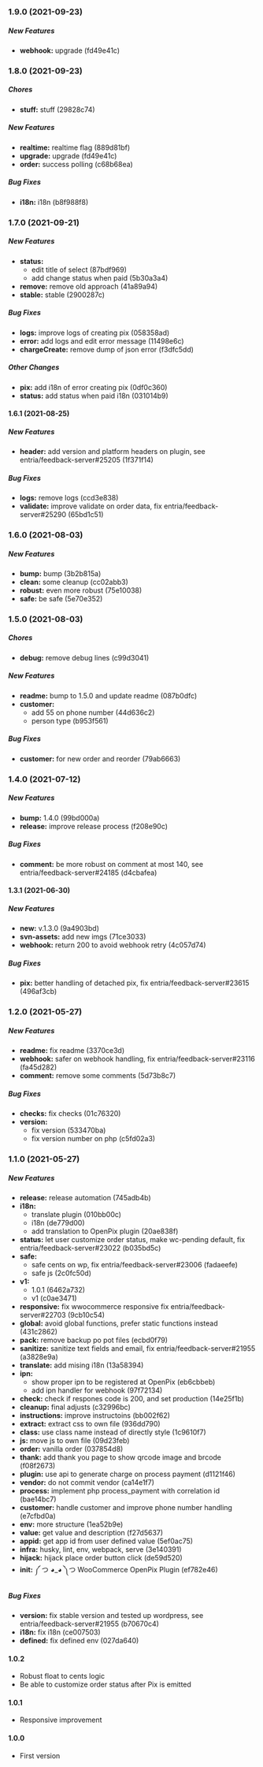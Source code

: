 ### 1.9.0 (2021-09-23)

##### New Features

- **webhook:** upgrade (fd49e41c)

### 1.8.0 (2021-09-23)

##### Chores

- **stuff:** stuff (29828c74)

##### New Features

- **realtime:** realtime flag (889d81bf)
- **upgrade:** upgrade (fd49e41c)
- **order:** success polling (c68b68ea)

##### Bug Fixes

- **i18n:** i18n (b8f988f8)

### 1.7.0 (2021-09-21)

##### New Features

- **status:**
  - edit title of select (87bdf969)
  - add change status when paid (5b30a3a4)
- **remove:** remove old approach (41a89a94)
- **stable:** stable (2900287c)

##### Bug Fixes

- **logs:** improve logs of creating pix (058358ad)
- **error:** add logs and edit error message (11498e6c)
- **chargeCreate:** remove dump of json error (f3dfc5dd)

##### Other Changes

- **pix:** add i18n of error creating pix (0df0c360)
- **status:** add status when paid i18n (031014b9)

#### 1.6.1 (2021-08-25)

##### New Features

- **header:** add version and platform headers on plugin, see entria/feedback-server#25205 (1f371f14)

##### Bug Fixes

- **logs:** remove logs (ccd3e838)
- **validate:** improve validate on order data, fix entria/feedback-server#25290 (65bd1c51)

### 1.6.0 (2021-08-03)

##### New Features

- **bump:** bump (3b2b815a)
- **clean:** some cleanup (cc02abb3)
- **robust:** even more robust (75e10038)
- **safe:** be safe (5e70e352)

### 1.5.0 (2021-08-03)

##### Chores

- **debug:** remove debug lines (c99d3041)

##### New Features

- **readme:** bump to 1.5.0 and update readme (087b0dfc)
- **customer:**
  - add 55 on phone number (44d636c2)
  - person type (b953f561)

##### Bug Fixes

- **customer:** for new order and reorder (79ab6663)

### 1.4.0 (2021-07-12)

##### New Features

- **bump:** 1.4.0 (99bd000a)
- **release:** improve release process (f208e90c)

##### Bug Fixes

- **comment:** be more robust on comment at most 140, see entria/feedback-server#24185 (d4cbafea)

#### 1.3.1 (2021-06-30)

##### New Features

- **new:** v.1.3.0 (9a4903bd)
- **svn-assets:** add new imgs (71ce3033)
- **webhook:** return 200 to avoid webhook retry (4c057d74)

##### Bug Fixes

- **pix:** better handling of detached pix, fix entria/feedback-server#23615 (496af3cb)

### 1.2.0 (2021-05-27)

##### New Features

- **readme:** fix readme (3370ce3d)
- **webhook:** safer on webhook handling, fix entria/feedback-server#23116 (fa45d282)
- **comment:** remove some comments (5d73b8c7)

##### Bug Fixes

- **checks:** fix checks (01c76320)
- **version:**
  - fix version (533470ba)
  - fix version number on php (c5fd02a3)

### 1.1.0 (2021-05-27)

##### New Features

- **release:** release automation (745adb4b)
- **i18n:**
  - translate plugin (010bb00c)
  - i18n (de779d00)
  - add translation to OpenPix plugin (20ae838f)
- **status:** let user customize order status, make wc-pending default, fix entria/feedback-server#23022 (b035bd5c)
- **safe:**
  - safe cents on wp, fix entria/feedback-server#23006 (fadaeefe)
  - safe js (2c0fc50d)
- **v1:**
  - 1.0.1 (6462a732)
  - v1 (c0ae3471)
- **responsive:** fix wwocommerce responsive fix entria/feedback-server#22703 (9cb10c54)
- **global:** avoid global functions, prefer static functions instead (431c2862)
- **pack:** remove backup po pot files (ecbd0f79)
- **sanitize:** sanitize text fields and email, fix entria/feedback-server#21955 (a3828e9a)
- **translate:** add mising i18n (13a58394)
- **ipn:**
  - show proper ipn to be registered at OpenPix (eb6cbbeb)
  - add ipn handler for webhook (97f72134)
- **check:** check if respones code is 200, and set production (14e25f1b)
- **cleanup:** final adjusts (c32996bc)
- **instructions:** improve instructoins (bb002f62)
- **extract:** extract css to own file (936dd790)
- **class:** use class name instead of directly style (1c9610f7)
- **js:** move js to own file (09d23feb)
- **order:** vanilla order (037854d8)
- **thank:** add thank you page to show qrcode image and brcode (f08f2673)
- **plugin:** use api to generate charge on process payment (d1121f46)
- **vendor:** do not commit vendor (ca14e1f7)
- **process:** implement php process_payment with correlation id (bae14bc7)
- **customer:** handle customer and improve phone number handling (e7cfbd0a)
- **env:** more structure (1ea52b9e)
- **value:** get value and description (f27d5637)
- **appid:** get app id from user defined value (5ef0ac75)
- **infra:** husky, lint, env, webpack, serve (3e140391)
- **hijack:** hijack place order button click (de59d520)
- **init:** ༼ つ ◕_◕ ༽つ WooCommerce OpenPix Plugin (ef782e46)

##### Bug Fixes

- **version:** fix stable version and tested up wordpress, see entria/feedback-server#21955 (b70670c4)
- **i18n:** fix i18n (ce007503)
- **defined:** fix defined env (027da640)

#### 1.0.2

- Robust float to cents logic
- Be able to customize order status after Pix is emitted

#### 1.0.1

- Responsive improvement

#### 1.0.0

- First version
